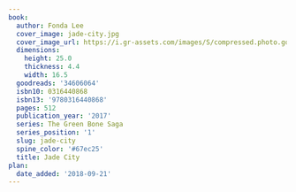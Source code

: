 ```yaml
---
book:
  author: Fonda Lee
  cover_image: jade-city.jpg
  cover_image_url: https://i.gr-assets.com/images/S/compressed.photo.goodreads.com/books/1513357590l/34606064._SX98_.jpg
  dimensions:
    height: 25.0
    thickness: 4.4
    width: 16.5
  goodreads: '34606064'
  isbn10: 0316440868
  isbn13: '9780316440868'
  pages: 512
  publication_year: '2017'
  series: The Green Bone Saga
  series_position: '1'
  slug: jade-city
  spine_color: '#67ec25'
  title: Jade City
plan:
  date_added: '2018-09-21'
---
```

